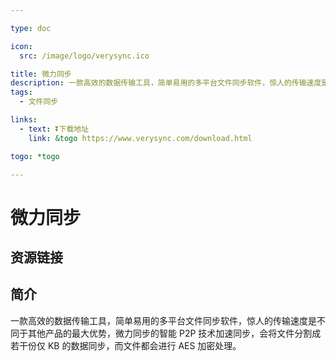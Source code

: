 ```yaml
---

type: doc

icon:
  src: /image/logo/verysync.ico

title: 微力同步
description: 一款高效的数据传输工具，简单易用的多平台文件同步软件，惊人的传输速度是不同于其他产品的最大优势，微力同步的智能 P2P 技术加速同步，会将文件分割成若干份仅 KB 的数据同步，而文件都会进行 AES 加密处理。
tags:
  - 文件同步

links:
  - text: ⏬下载地址
    link: &togo https://www.verysync.com/download.html

togo: *togo

---
```


<ShowLogo />

# 微力同步

<ShowTags />

<ShowBreadcrumb />

## 资源链接

<ShowLinks />

## 简介

 一款高效的数据传输工具，简单易用的多平台文件同步软件，惊人的传输速度是不同于其他产品的最大优势，微力同步的智能 P2P 技术加速同步，会将文件分割成若干份仅 KB 的数据同步，而文件都会进行 AES 加密处理。
